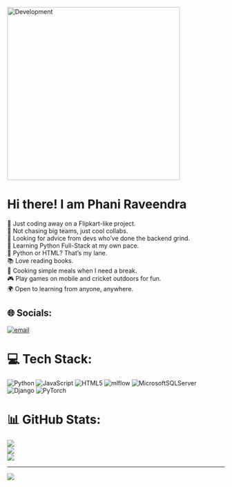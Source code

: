 <img src="https://raw.githubusercontent.com/PhamBoy47/PhamBoy47/main/Development.gif" alt="Development" width="400">


#                                                                 Hi there! I am Phani Raveendra
🔭 Just coding away on a Flipkart-like project.<br>👯 Not chasing big teams, just cool collabs.<br>🤝 Looking for advice from devs who’ve done the backend grind.<br>🌱 Learning Python Full-Stack at my own pace.<br>💬 Python or HTML? That’s my lane.<br>📚 Love reading books.<br>🍳 Cooking simple meals when I need a break.<br>🎮 Play games on mobile and cricket outdoors for fun.<br>🌍 Open to learning from anyone, anywhere.


## 🌐 Socials:
[![email](https://img.shields.io/badge/Email-D14836?logo=gmail&logoColor=white)](mailto:raveendraravuri7@outlook.com) 

# 💻 Tech Stack:
![Python](https://img.shields.io/badge/python-3670A0?style=for-the-badge&logo=python&logoColor=ffdd54) ![JavaScript](https://img.shields.io/badge/javascript-%23323330.svg?style=for-the-badge&logo=javascript&logoColor=%23F7DF1E) ![HTML5](https://img.shields.io/badge/html5-%23E34F26.svg?style=for-the-badge&logo=html5&logoColor=white) ![mlflow](https://img.shields.io/badge/mlflow-%23d9ead3.svg?style=for-the-badge&logo=numpy&logoColor=blue) ![MicrosoftSQLServer](https://img.shields.io/badge/Microsoft%20SQL%20Server-CC2927?style=for-the-badge&logo=microsoft%20sql%20server&logoColor=white) ![Django](https://img.shields.io/badge/django-%23092E20.svg?style=for-the-badge&logo=django&logoColor=white) ![PyTorch](https://img.shields.io/badge/PyTorch-%23EE4C2C.svg?style=for-the-badge&logo=PyTorch&logoColor=white)
# 📊 GitHub Stats:
![](https://github-readme-stats.vercel.app/api?username=PhamBoy47&theme=vue-dark&hide_border=false&include_all_commits=false&count_private=false)<br/>
![](https://nirzak-streak-stats.vercel.app/?user=PhamBoy47&theme=vue-dark&hide_border=false)<br/>
![](https://github-readme-stats.vercel.app/api/top-langs/?username=PhamBoy47&theme=vue-dark&hide_border=false&include_all_commits=false&count_private=false&layout=compact)

---
[![](https://visitcount.itsvg.in/api?id=PhamBoy47&icon=0&color=0)](https://visitcount.itsvg.in)

<!-- Proudly created with GPRM ( https://gprm.itsvg.in ) -->
